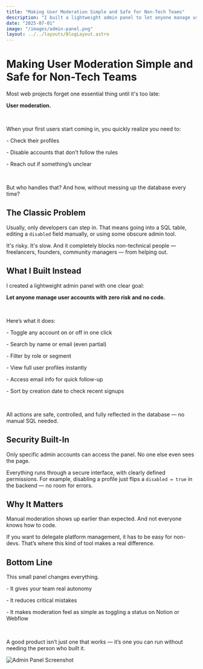 ```yaml
---
title: "Making User Moderation Simple and Safe for Non-Tech Teams"
description: "I built a lightweight admin panel to let anyone manage user profiles — activate, disable, filter, contact — without touching the database. Here’s how I designed it."
date: "2025-07-01"
image: "/images/admin-panel.png"
layout: ../../layouts/BlogLayout.astro
---
```


<h1 class="text-3xl font-bold mb-6">Making User Moderation Simple and Safe for Non-Tech Teams</h1>

<p>Most web projects forget one essential thing until it's too late:</p>

<p><strong>User moderation.</strong></p>

&nbsp;

<p>When your first users start coming in, you quickly realize you need to:</p>

<p>- Check their profiles</p>
<p>- Disable accounts that don’t follow the rules</p>
<p>- Reach out if something’s unclear</p>

&nbsp;

<p>But who handles that? And how, without messing up the database every time?</p>

<h2 class="text-xl font-semibold mb-4 mt-10">The Classic Problem</h2>

<p>Usually, only developers can step in. That means going into a SQL table, editing a <code>disabled</code> field manually, or using some obscure admin tool.</p>

<p>It's risky. It's slow. And it completely blocks non-technical people — freelancers, founders, community managers — from helping out.</p>

<h2 class="text-xl font-semibold mb-4 mt-10">What I Built Instead</h2>

<p>I created a lightweight admin panel with one clear goal:</p>

<p><strong>Let anyone manage user accounts with zero risk and no code.</strong></p>

&nbsp;

<p>Here’s what it does:</p>

<p>- Toggle any account on or off in one click</p>
<p>- Search by name or email (even partial)</p>
<p>- Filter by role or segment</p>
<p>- View full user profiles instantly</p>
<p>- Access email info for quick follow-up</p>
<p>- Sort by creation date to check recent signups</p>

&nbsp;

<p>All actions are safe, controlled, and fully reflected in the database — no manual SQL needed.</p>

<h2 class="text-xl font-semibold mb-4 mt-10">Security Built-In</h2>

<p>Only specific admin accounts can access the panel. No one else even sees the page.</p>

<p>Everything runs through a secure interface, with clearly defined permissions. For example, disabling a profile just flips a <code>disabled = true</code> in the backend — no room for errors.</p>

<h2 class="text-xl font-semibold mb-4 mt-10">Why It Matters</h2>

<p>Manual moderation shows up earlier than expected. And not everyone knows how to code.</p>

<p>If you want to delegate platform management, it has to be easy for non-devs. That’s where this kind of tool makes a real difference.</p>

<h2 class="text-xl font-semibold mb-4 mt-10">Bottom Line</h2>

<p>This small panel changes everything.</p>

<p>- It gives your team real autonomy</p>
<p>- It reduces critical mistakes</p>
<p>- It makes moderation feel as simple as toggling a status on Notion or Webflow</p>

&nbsp;

<p>A good product isn’t just one that works — it’s one you can run without needing the person who built it.</p>

![Admin Panel Screenshot](/images/admin-panel.png)
